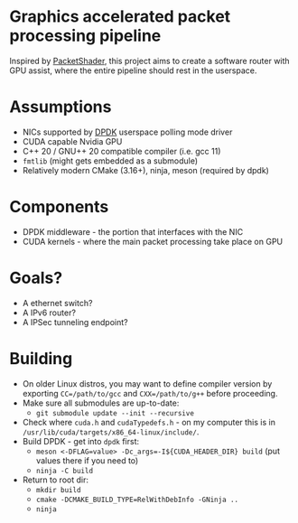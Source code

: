 # Graphics accelerated packet processing pipeline

Inspired by [PacketShader](https://dl.acm.org/doi/10.1145/1851275.1851207), this project aims to create a software router with GPU assist, where the entire pipeline should rest in the userspace.

# Assumptions

* NICs supported by [DPDK](https://github.com/DPDK/dpdk) userspace polling mode driver
* CUDA capable Nvidia GPU
* C++ 20 / GNU++ 20 compatible compiler (i.e. gcc 11)
* `fmtlib` (might gets embedded as a submodule)
* Relatively modern CMake (3.16+), ninja, meson (required by dpdk)

# Components

* DPDK middleware - the portion that interfaces with the NIC
* CUDA kernels - where the main packet processing take place on GPU

# Goals?

* A ethernet switch?
* A IPv6 router?
* A IPSec tunneling endpoint?

# Building

* On older Linux distros, you may want to define compiler version by exporting `CC=/path/to/gcc` and `CXX=/path/to/g++` before proceeding.
* Make sure all submodules are up-to-date:
  - `git submodule update --init --recursive`
* Check where `cuda.h` and `cudaTypedefs.h` - on my computer this is in `/usr/lib/cuda/targets/x86_64-linux/include/`.
* Build DPDK - get into `dpdk` first:
  - `meson <-DFLAG=value> -Dc_args=-I${CUDA_HEADER_DIR} build` (put values there if you need to)
  - `ninja -C build`
* Return to root dir:
  - `mkdir build`
  - `cmake -DCMAKE_BUILD_TYPE=RelWithDebInfo -GNinja ..`
  - `ninja`
